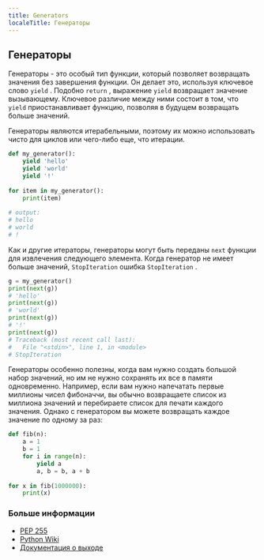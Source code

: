 ```yaml
---
title: Generators
localeTitle: Генераторы
---
```

## Генераторы

Генераторы - это особый тип функции, который позволяет возвращать значения без завершения функции. Он делает это, используя ключевое слово `yield` . Подобно `return` , выражение `yield` возвращает значение вызывающему. Ключевое различие между ними состоит в том, что `yield` приостанавливает функцию, позволяя в будущем возвращать больше значений.

Генераторы являются итерабельными, поэтому их можно использовать чисто для циклов или чего-либо еще, что итерации.

```python
def my_generator(): 
    yield 'hello' 
    yield 'world' 
    yield '!' 
 
for item in my_generator(): 
    print(item) 
 
# output: 
# hello 
# world 
# ! 
```

Как и другие итераторы, генераторы могут быть переданы `next` функции для извлечения следующего элемента. Когда генератор не имеет больше значений, `StopIteration` ошибка `StopIteration` .

```python
g = my_generator() 
print(next(g)) 
# 'hello' 
print(next(g)) 
# 'world' 
print(next(g)) 
# '!' 
print(next(g)) 
# Traceback (most recent call last): 
#   File "<stdin>", line 1, in <module> 
# StopIteration 
```

Генераторы особенно полезны, когда вам нужно создать большой набор значений, но им не нужно сохранять их все в памяти одновременно. Например, если вам нужно напечатать первые миллионы чисел фибоначчи, вы обычно возвращаете список из миллиона значений и перебираете список для печати каждого значения. Однако с генератором вы можете возвращать каждое значение по одному за раз:

```python
def fib(n): 
    a = 1 
    b = 1 
    for i in range(n): 
        yield a 
        a, b = b, a + b 
 
for x in fib(1000000): 
    print(x) 
```

### Больше информации

*   [PEP 255](https://www.python.org/dev/peps/pep-0255/)
*   [Python Wiki](https://wiki.python.org/moin/Generators)
*   [Документация о выходе](https://docs.python.org/2/reference/simple_stmts.html#yield)
